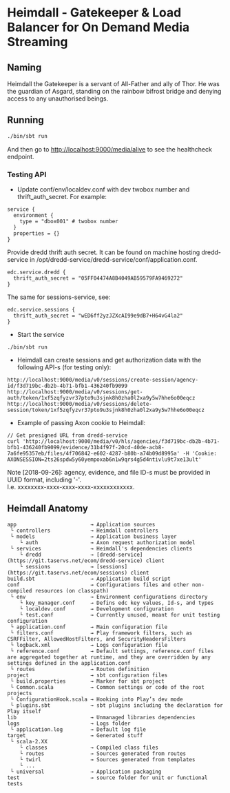 # Heimdall - Gatekeeper &amp; Load Balancer for On Demand Media Streaming

## Naming
Heimdall the Gatekeeper is a servant of All-Father and ally of Thor. He was the guardian of Asgard, standing on the rainbow bifrost bridge and denying access to any unauthorised beings.

## Running

```bash
./bin/sbt run
```

And then go to <http://localhost:9000/media/alive> to see the healthcheck endpoint.


### Testing API
* Update conf/env/localdev.conf with dev twobox number and thrift_auth_secret. For example:
```
service {
  environment {
    type = "dbox001" # twobox number
  }
  properties = {}
}
```
Provide dredd thrift auth secret.
It can be found on machine hosting dredd-service in /opt/dredd-service/dredd-service/conf/application.conf.
```
edc.service.dredd {
  thrift_auth_secret = "05FF04474A8B4049AB59579FA9469272"
}
```
The same for sessions-service, see:
```
edc.service.sessions {
  thrift_auth_secret = "wED6ff2yzJZXcAI99e9dB7+H64vG4la2"
}
```
* Start the service
```
./bin/sbt run
```

* Heimdall can create sessions and get authorization data with the following API-s (for testing only):
```
http://localhost:9000/media/v0/sessions/create-session/agency-id/f3d719bc-db2b-4b71-bfb1-436240fb9099
http://localhost:9000/media/v0/sessions/get-auth/token/1xf5zqfyzvr37pto9u3sjnk8h0zha0l2xa9y5w7hhe6o00eqcz
http://localhost:9000/media/v0/sessions/delete-session/token/1xf5zqfyzvr37pto9u3sjnk8h0zha0l2xa9y5w7hhe6o00eqcz
```

* Example of passing Axon cookie to Heimdall:
```
// Get presigned URL from dredd-service
curl 'http://localhost:9000/media/v0/hls/agencies/f3d719bc-db2b-4b71-bfb1-436240fb9099/evidence/31b4f97f-20cd-40de-acb8-7a6fe95357eb/files/4f706842-e602-4287-b80b-a74b09d8995a' -H 'Cookie: AXONSESSION=2ts26spdw5y60yempoxab6n1w9qrs4g5d4ntivlu9t7xe13ult'
```

Note [2018-09-26]: agency, evidence, and file ID-s must be provided in UUID format, including '-'.<br/>
I.e. xxxxxxxx-xxxx-xxxx-xxxx-xxxxxxxxxxxx.

## Heimdall Anatomy
```
app                        → Application sources
 └ controllers             → Heimdall controllers
 └ models                  → Application business layer
    └ auth                 → Axon request authorization model
 └ services                → Heimdall's dependencies clients 
    └ dredd                → [dredd-service](https://git.taservs.net/ecom/dredd-service) client 
    └ sessions             → [sessions](https://git.taservs.net/ecom/sessions) client 
build.sbt                  → Application build script
conf                       → Configurations files and other non-compiled resources (on classpath)
 └ env                     → Environment configurations directory
    └ key_manager.conf     → Defins edc key values, Id-s, and types
    └ localdev.conf        → Development configuration
    └ test.conf            → Currently unused, meant for unit testing configuration
 └ application.conf        → Main configuration file
 └ filters.conf            → Play framework filters, such as CSRFFilter, AllowedHostFilters, and SecurityHeadersFilters
 └ logback.xml             → Logs configuration file
 └ reference.conf          → Default settings, reference.conf files are aggregated together at runtime, and they are overridden by any settings defined in the application.conf
 └ routes                  → Routes definition
project                    → sbt configuration files
 └ build.properties        → Marker for sbt project
 └ Common.scala            → Common settings or code of the root projects
 └ ConfigurationHook.scala → Hooking into Play’s dev mode
 └ plugins.sbt             → sbt plugins including the declaration for Play itself
lib                        → Unmanaged libraries dependencies
logs                       → Logs folder
 └ application.log         → Default log file
target                     → Generated stuff
 └ scala-2.XX
    └ classes              → Compiled class files
    └ routes               → Sources generated from routes
    └ twirl                → Sources generated from templates
    └ ...
 └ universal               → Application packaging
test                       → source folder for unit or functional tests
```
